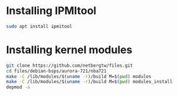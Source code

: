 # Installing IPMItool
```bash
sudo apt install ipmitool
```

# Installing kernel modules

```bash
git clone https://github.com/netbergtw/files.git
cd files/debian-bsps/aurora-721/nba721
make -C /lib/modules/$(uname -r)/build M=$(pwd) modules
make -C /lib/modules/$(uname -r)/build M=$(pwd) modules_install
depmod -a
```

